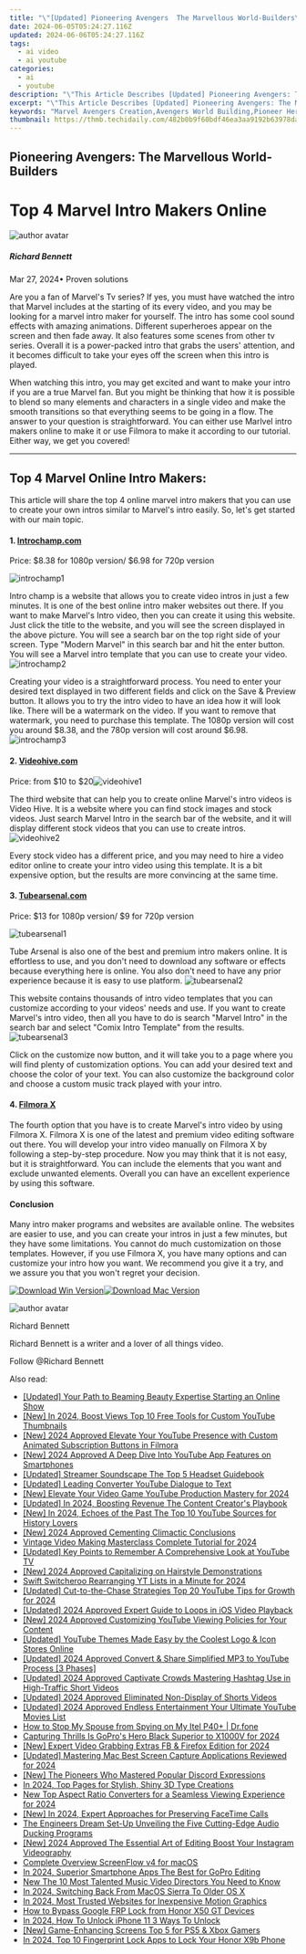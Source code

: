 ```yaml
---
title: "\"[Updated] Pioneering Avengers  The Marvellous World-Builders\""
date: 2024-06-05T05:24:27.116Z
updated: 2024-06-06T05:24:27.116Z
tags:
  - ai video
  - ai youtube
categories:
  - ai
  - youtube
description: "\"This Article Describes [Updated] Pioneering Avengers: The Marvellous World-Builders\""
excerpt: "\"This Article Describes [Updated] Pioneering Avengers: The Marvellous World-Builders\""
keywords: "Marvel Avengers Creation,Avengers World Building,Pioneer Heroes Unite,Superhero Origins Deep,Marvels Team Foundation,Innovative Avenger Saga,Wondrous Avenger Universe"
thumbnail: https://thmb.techidaily.com/482b0b9f60bdf46ea3aa9192b63978daf29cfbcce588ef757833463a9f6ee469.png
---
```


## Pioneering Avengers: The Marvellous World-Builders

# Top 4 Marvel Intro Makers Online

![author avatar](https://images.wondershare.com/filmora/article-images/richard-bennett.jpg)

##### Richard Bennett

 Mar 27, 2024• Proven solutions

Are you a fan of Marvel's Tv series? If yes, you must have watched the intro that Marvel includes at the starting of its every video, and you may be looking for a marvel intro maker for yourself. The intro has some cool sound effects with amazing animations. Different superheroes appear on the screen and then fade away. It also features some scenes from other tv series. Overall it is a power-packed intro that grabs the users' attention, and it becomes difficult to take your eyes off the screen when this intro is played.

When watching this intro, you may get excited and want to make your intro if you are a true Marvel fan. But you might be thinking that how it is possible to blend so many elements and characters in a single video and make the smooth transitions so that everything seems to be going in a flow. The answer to your question is straightforward. You can either use Marlvel intro makers online to make it or use Filmora to make it according to our tutorial. Either way, we get you covered!

---

## **Top 4 Marvel Online Intro Makers:**

This article will share the top 4 online marvel intro makers that you can use to create your own intros similar to Marvel's intro easily. So, let's get started with our main topic.

#### **1\.** [**Introchamp.com**](http://www.introchamp.com)

Price: $8.38 for 1080p version/ $6.98 for 720p version

 ![introchamp1](https://images.wondershare.com/filmora/article-images/introchamp1.png)

Intro champ is a website that allows you to create video intros in just a few minutes. It is one of the best online intro maker websites out there. If you want to make Marvel's Intro video, then you can create it using this website. Just click the title to the website, and you will see the screen displayed in the above picture. You will see a search bar on the top right side of your screen. Type "Modern Marvel" in this search bar and hit the enter button. You will see a Marvel intro template that you can use to create your video.![introchamp2](https://images.wondershare.com/filmora/article-images/introchamp2.png)

Creating your video is a straightforward process. You need to enter your desired text displayed in two different fields and click on the Save & Preview button. It allows you to try the intro video to have an idea how it will look like. There will be a watermark on the video. If you want to remove that watermark, you need to purchase this template. The 1080p version will cost you around $8.38, and the 780p version will cost around $6.98.![introchamp3](https://images.wondershare.com/filmora/article-images/introchamp3.png)

#### **2\.** [**Videohive.com**](https://videohive.net/)

Price: from $10 to $20![videohive1](https://images.wondershare.com/filmora/article-images/videohive1.png)

The third website that can help you to create online Marvel's intro videos is Video Hive. It is a website where you can find stock images and stock videos. Just search Marvel Intro in the search bar of the website, and it will display different stock videos that you can use to create intros. ![videohive2](https://images.wondershare.com/filmora/article-images/videohive2.png)

Every stock video has a different price, and you may need to hire a video editor online to create your intro video using this template. It is a bit expensive option, but the results are more convincing at the same time.

#### **3\.** [**Tubearsenal.com**](https://tubearsenal.com/)

Price: $13 for 1080p version/ $9 for 720p version

 ![tubearsenal1](https://images.wondershare.com/filmora/article-images/tubearsenal1.png)

Tube Arsenal is also one of the best and premium intro makers online. It is effortless to use, and you don't need to download any software or effects because everything here is online. You also don't need to have any prior experience because it is easy to use platform. ![tubearsenal2](https://images.wondershare.com/filmora/article-images/tubearsenal2.png)

This website contains thousands of intro video templates that you can customize according to your videos' needs and use. If you want to create Marvel's intro video, then all you have to do is search "Marvel Intro" in the search bar and select "Comix Intro Template" from the results.![tubearsenal3](https://images.wondershare.com/filmora/article-images/tubearsenal3.png)

Click on the customize now button, and it will take you to a page where you will find plenty of customization options. You can add your desired text and choose the color of your text. You can also customize the background color and choose a custom music track played with your intro.

#### **4\.** [**Filmora X**](https://tools.techidaily.com/wondershare/filmora/download/)

The fourth option that you have is to create Marvel's intro video by using Filmora X. Filmora X is one of the latest and premium video editing software out there. You will develop your intro video manually on Filmora X by following a step-by-step procedure. Now you may think that it is not easy, but it is straightforward. You can include the elements that you want and exclude unwanted elements. Overall you can have an excellent experience by using this software.

#### Conclusion

Many intro maker programs and websites are available online. The websites are easier to use, and you can create your intros in just a few minutes, but they have some limitations. You cannot do much customization on those templates. However, if you use Filmora X, you have many options and can customize your intro how you want. We recommend you give it a try, and we assure you that you won't regret your decision.

[![Download Win Version](https://images.wondershare.com/filmora/guide/download-btn-win.jpg)](https://tools.techidaily.com/wondershare/filmora/download/)[![Download Mac Version](https://images.wondershare.com/filmora/guide/download-btn-mac.jpg)](https://tools.techidaily.com/wondershare/filmora/download/)

![author avatar](https://images.wondershare.com/filmora/article-images/richard-bennett.jpg)

Richard Bennett

Richard Bennett is a writer and a lover of all things video.

Follow @Richard Bennett

<span class="atpl-alsoreadstyle">Also read:</span>
<div><ul>
<li><a href="https://facebook-record-videos.techidaily.com/updated-your-path-to-beaming-beauty-expertise-starting-an-online-show/"><u>[Updated] Your Path to Beaming Beauty Expertise  Starting an Online Show</u></a></li>
<li><a href="https://facebook-record-videos.techidaily.com/new-in-2024-boost-views-top-10-free-tools-for-custom-youtube-thumbnails/"><u>[New] In 2024, Boost Views  Top 10 Free Tools for Custom YouTube Thumbnails</u></a></li>
<li><a href="https://facebook-record-videos.techidaily.com/new-2024-approved-elevate-your-youtube-presence-with-custom-animated-subscription-buttons-in-filmora/"><u>[New] 2024 Approved  Elevate Your YouTube Presence with Custom Animated Subscription Buttons in Filmora</u></a></li>
<li><a href="https://facebook-record-videos.techidaily.com/new-2024-approved-a-deep-dive-into-youtube-app-features-on-smartphones/"><u>[New] 2024 Approved  A Deep Dive Into YouTube App Features on Smartphones</u></a></li>
<li><a href="https://facebook-record-videos.techidaily.com/updated-streamer-soundscape-the-top-5-headset-guidebook/"><u>[Updated] Streamer Soundscape  The Top 5 Headset Guidebook</u></a></li>
<li><a href="https://facebook-record-videos.techidaily.com/updated-leading-converter-youtube-dialogue-to-text/"><u>[Updated] Leading Converter  YouTube Dialogue to Text</u></a></li>
<li><a href="https://facebook-record-videos.techidaily.com/new-elevate-your-video-game-youtube-production-mastery-for-2024/"><u>[New] Elevate Your Video Game  YouTube Production Mastery for 2024</u></a></li>
<li><a href="https://facebook-record-videos.techidaily.com/updated-in-2024-boosting-revenue-the-content-creators-playbook/"><u>[Updated] In 2024, Boosting Revenue  The Content Creator's Playbook</u></a></li>
<li><a href="https://facebook-record-videos.techidaily.com/new-in-2024-echoes-of-the-past-the-top-10-youtube-sources-for-history-lovers/"><u>[New] In 2024, Echoes of the Past  The Top 10 YouTube Sources for History Lovers</u></a></li>
<li><a href="https://facebook-record-videos.techidaily.com/new-2024-approved-cementing-climactic-conclusions/"><u>[New] 2024 Approved  Cementing Climactic Conclusions</u></a></li>
<li><a href="https://facebook-record-videos.techidaily.com/vintage-video-making-masterclass-complete-tutorial-for-2024/"><u>Vintage Video Making Masterclass  Complete Tutorial for 2024</u></a></li>
<li><a href="https://facebook-record-videos.techidaily.com/updated-key-points-to-remember-a-comprehensive-look-at-youtube-tv/"><u>[Updated] Key Points to Remember  A Comprehensive Look at YouTube TV</u></a></li>
<li><a href="https://facebook-record-videos.techidaily.com/new-2024-approved-capitalizing-on-hairstyle-demonstrations/"><u>[New] 2024 Approved  Capitalizing on Hairstyle Demonstrations</u></a></li>
<li><a href="https://facebook-record-videos.techidaily.com/swift-switcheroo-rearranging-yt-lists-in-a-minute-for-2024/"><u>Swift Switcheroo  Rearranging YT Lists in a Minute for 2024</u></a></li>
<li><a href="https://facebook-record-videos.techidaily.com/updated-cut-to-the-chase-strategies-top-20-youtube-tips-for-growth-for-2024/"><u>[Updated] Cut-to-the-Chase Strategies  Top 20 YouTube Tips for Growth for 2024</u></a></li>
<li><a href="https://facebook-record-videos.techidaily.com/updated-2024-approved-expert-guide-to-loops-in-ios-video-playback/"><u>[Updated] 2024 Approved  Expert Guide to Loops in iOS Video Playback</u></a></li>
<li><a href="https://facebook-record-videos.techidaily.com/new-2024-approved-customizing-youtube-viewing-policies-for-your-content/"><u>[New] 2024 Approved  Customizing YouTube Viewing Policies for Your Content</u></a></li>
<li><a href="https://facebook-record-videos.techidaily.com/updated-youtube-themes-made-easy-by-the-coolest-logo-and-icon-stores-online/"><u>[Updated] YouTube Themes Made Easy by the Coolest Logo & Icon Stores Online</u></a></li>
<li><a href="https://facebook-record-videos.techidaily.com/updated-2024-approved-convert-and-share-simplified-mp3-to-youtube-process-3-phases/"><u>[Updated] 2024 Approved  Convert & Share  Simplified MP3 to YouTube Process [3 Phases]</u></a></li>
<li><a href="https://facebook-record-videos.techidaily.com/updated-2024-approved-captivate-crowds-mastering-hashtag-use-in-high-traffic-short-videos/"><u>[Updated] 2024 Approved  Captivate Crowds  Mastering Hashtag Use in High-Traffic Short Videos</u></a></li>
<li><a href="https://facebook-record-videos.techidaily.com/updated-2024-approved-eliminated-non-display-of-shorts-videos/"><u>[Updated] 2024 Approved  Eliminated  Non-Display of Shorts Videos</u></a></li>
<li><a href="https://facebook-record-videos.techidaily.com/updated-2024-approved-endless-entertainment-your-ultimate-youtube-movies-list/"><u>[Updated] 2024 Approved  Endless Entertainment  Your Ultimate YouTube Movies List</u></a></li>
<li><a href="https://change-location.techidaily.com/how-to-stop-my-spouse-from-spying-on-my-itel-p40plus-drfone-by-drfone-virtual-android/"><u>How to Stop My Spouse from Spying on My Itel P40+ | Dr.fone</u></a></li>
<li><a href="https://extra-resources.techidaily.com/capturing-thrills-is-gopros-hero-black-superior-to-x1000v-for-2024/"><u>Capturing Thrills  Is GoPro's Hero Black Superior to X1000V for 2024</u></a></li>
<li><a href="https://facebook-video-recording.techidaily.com/new-expert-video-grabbing-extras-fb-and-firefox-edition-for-2024/"><u>[New] Expert Video Grabbing Extras  FB & Firefox Edition for 2024</u></a></li>
<li><a href="https://screen-sharing-recording.techidaily.com/updated-mastering-mac-best-screen-capture-applications-reviewed-for-2024/"><u>[Updated] Mastering Mac  Best Screen Capture Applications Reviewed for 2024</u></a></li>
<li><a href="https://discord-videos.techidaily.com/new-the-pioneers-who-mastered-popular-discord-expressions/"><u>[New] The Pioneers Who Mastered Popular Discord Expressions</u></a></li>
<li><a href="https://some-skills.techidaily.com/in-2024-top-pages-for-stylish-shiny-3d-type-creations/"><u>In 2024, Top Pages for Stylish, Shiny 3D Type Creations</u></a></li>
<li><a href="https://smart-video-creator.techidaily.com/new-top-aspect-ratio-converters-for-a-seamless-viewing-experience-for-2024/"><u>New Top Aspect Ratio Converters for a Seamless Viewing Experience for 2024</u></a></li>
<li><a href="https://screen-mirroring-recording.techidaily.com/new-in-2024-expert-approaches-for-preserving-facetime-calls/"><u>[New] In 2024, Expert Approaches for Preserving FaceTime Calls</u></a></li>
<li><a href="https://sound-optimizing.techidaily.com/the-engineers-dream-set-up-unveiling-the-five-cutting-edge-audio-ducking-programs/"><u>The Engineers Dream Set-Up Unveiling the Five Cutting-Edge Audio Ducking Programs</u></a></li>
<li><a href="https://instagram-video-files.techidaily.com/new-2024-approved-the-essential-art-of-editing-boost-your-instagram-videography/"><u>[New] 2024 Approved  The Essential Art of Editing  Boost Your Instagram Videography</u></a></li>
<li><a href="https://screen-mirroring-recording.techidaily.com/complete-overview-screenflow-v4-for-macos/"><u>Complete Overview  ScreenFlow v4 for macOS</u></a></li>
<li><a href="https://some-approaches.techidaily.com/in-2024-superior-smartphone-apps-the-best-for-gopro-editing/"><u>In 2024, Superior Smartphone Apps  The Best for GoPro Editing</u></a></li>
<li><a href="https://ai-driven-video-production.techidaily.com/new-the-10-most-talented-music-video-directors-you-need-to-know/"><u>New The 10 Most Talented Music Video Directors You Need to Know</u></a></li>
<li><a href="https://some-skills.techidaily.com/in-2024-switching-back-from-macos-sierra-to-older-os-x/"><u>In 2024, Switching Back From MacOS Sierra To Older OS X</u></a></li>
<li><a href="https://youtube-help.techidaily.com/in-2024-most-trusted-websites-for-inexpensive-motion-graphics/"><u>In 2024, Most Trusted Websites for Inexpensive Motion Graphics</u></a></li>
<li><a href="https://bypass-frp.techidaily.com/how-to-bypass-google-frp-lock-from-honor-x50-gt-devices-by-drfone-android/"><u>How to Bypass Google FRP Lock from Honor X50 GT Devices</u></a></li>
<li><a href="https://sim-unlock.techidaily.com/in-2024-how-to-unlock-iphone-11-3-ways-to-unlock-by-drfone-ios/"><u>In 2024, How To Unlock iPhone 11 3 Ways To Unlock</u></a></li>
<li><a href="https://some-knowledge.techidaily.com/new-game-enhancing-screens-top-5-for-ps5-and-xbox-gamers/"><u>[New] Game-Enhancing Screens  Top 5 for PS5 & Xbox Gamers</u></a></li>
<li><a href="https://easy-unlock-android.techidaily.com/in-2024-top-10-fingerprint-lock-apps-to-lock-your-honor-x9b-phone-by-drfone-android/"><u>In 2024, Top 10 Fingerprint Lock Apps to Lock Your Honor X9b Phone</u></a></li>
</ul></div>

<ins class="adsbygoogle"
      style="display:block"
      data-ad-client="ca-pub-7571918770474297"
      data-ad-slot="8358498916"
      data-ad-format="auto"
      data-full-width-responsive="true"></ins>